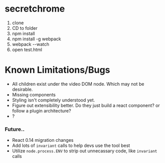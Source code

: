 # secretchrome

1. clone
2. CD to folder
3. npm install
4. npm install -g webpack
5. webpack --watch
6. open test.html

# Known Limitations/Bugs

* All children exist under the video DOM node. Which may not be desirable.
* Missing components
* Styling isn't completely understood yet.
* Figure out extensibility better. Do they just build a react component? or follow a plugin architecture?
* ?

### Future..
* React 0.14 migration changes
* Add lots of `invariant` calls to help devs use the tool best
* Utilize `node.process.ENV` to strip out unnecassary code, like `invariant` calls
